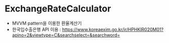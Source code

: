 # ExchangeRateCalculator

- MVVM pattern을 이용한 환율계산기
- 한국입수출은행 API 이용 : https://www.koreaexim.go.kr/ir/HPHKIR020M01?apino=2&viewtype=C&searchselect=&searchword=


